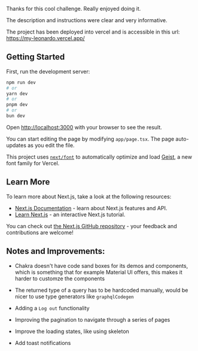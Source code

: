 Thanks for this cool challenge. Really enjoyed doing it.

The description and instructions were clear and very informative.

The project has been deployed into vercel and is accessible in this url:
https://my-leonardo.vercel.app/

## Getting Started

First, run the development server:

```bash
npm run dev
# or
yarn dev
# or
pnpm dev
# or
bun dev
```

Open [http://localhost:3000](http://localhost:3000) with your browser to see the result.

You can start editing the page by modifying `app/page.tsx`. The page auto-updates as you edit the file.

This project uses [`next/font`](https://nextjs.org/docs/app/building-your-application/optimizing/fonts) to automatically optimize and load [Geist](https://vercel.com/font), a new font family for Vercel.

## Learn More

To learn more about Next.js, take a look at the following resources:

- [Next.js Documentation](https://nextjs.org/docs) - learn about Next.js features and API.
- [Learn Next.js](https://nextjs.org/learn) - an interactive Next.js tutorial.

You can check out [the Next.js GitHub repository](https://github.com/vercel/next.js) - your feedback and contributions are welcome!

## Notes and Improvements:
- Chakra doesn't have code sand boxes for its demos and components, which is something that for example Material UI offers, this makes it harder to customze the components

- The returned type of a query has to be hardcoded manually, would be nicer to use type generators like `graphqlCodegen`

- Adding a `Log out` functionality
- Improving the pagination to navigate through a series of pages
- Improve the loading states, like using skeleton
- Add toast notifications